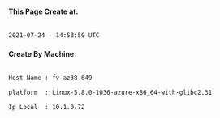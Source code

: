 
   
#### This Page Create at:

```bash

2021-07-24 - 14:53:50 UTC

```

#### Create By Machine:

```bash

Host Name : fv-az38-649

platform  : Linux-5.8.0-1036-azure-x86_64-with-glibc2.31

Ip Local  : 10.1.0.72

```

